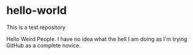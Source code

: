# hello-world
This is a test repository


Hello Weird People. 
I have no idea what the hell I am doing as I'm trying GitHub as a complete novice.
